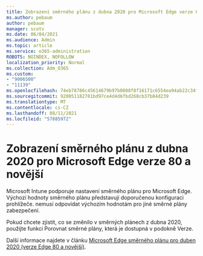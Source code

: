 ```yaml
---
title: Zobrazení směrného plánu z dubna 2020 pro Microsoft Edge verze 80 a novější
ms.author: pebaum
author: pebaum
manager: scotv
ms.date: 06/04/2021
ms.audience: Admin
ms.topic: article
ms.service: o365-administration
ROBOTS: NOINDEX, NOFOLLOW
localization_priority: Normal
ms.collection: Adm_O365
ms.custom:
- "9006500"
- "11139"
ms.openlocfilehash: 74eb78786c45614679b97b0808f8f16171c6554ea94ab22c34f2c45766123662
ms.sourcegitcommit: 920051182781bd97ce4d4d6fbd268cb37b84d239
ms.translationtype: MT
ms.contentlocale: cs-CZ
ms.lasthandoff: 08/11/2021
ms.locfileid: "57885972"
---
```

# <a name="view-the-april-2020-baseline-for-microsoft-edge-versions-80-and-later"></a>Zobrazení směrného plánu z dubna 2020 pro Microsoft Edge verze 80 a novější

Microsoft Intune podporuje nastavení směrného plánu pro Microsoft Edge. Výchozí hodnoty směrného plánu představují doporučenou konfiguraci prohlížeče. nemusí odpovídat výchozím hodnotám pro jiné směrné plány zabezpečení.

Pokud chcete zjistit, co se změnilo v směrných plánech z dubna 2020, použijte funkci Porovnat směrné plány, která je dostupná v podokně Verze.

Další informace najdete v článku [Microsoft Edge směrného plánu pro duben 2020 (verze Edge 80 a novější)](https://docs.microsoft.com/mem/intune/protect/security-baseline-settings-edge?pivots=edge-april-2020).